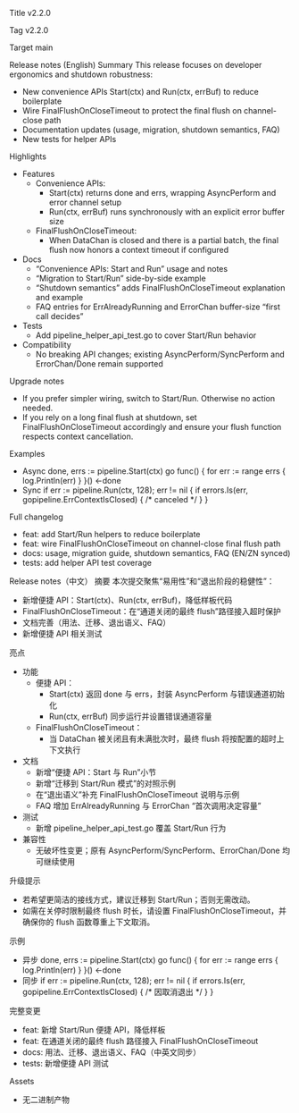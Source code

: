 Title
v2.2.0

Tag
v2.2.0

Target
main

Release notes (English)
Summary
This release focuses on developer ergonomics and shutdown robustness:
- New convenience APIs Start(ctx) and Run(ctx, errBuf) to reduce boilerplate
- Wire FinalFlushOnCloseTimeout to protect the final flush on channel-close path
- Documentation updates (usage, migration, shutdown semantics, FAQ)
- New tests for helper APIs

Highlights
- Features
  - Convenience APIs:
    - Start(ctx) returns done and errs, wrapping AsyncPerform and error channel setup
    - Run(ctx, errBuf) runs synchronously with an explicit error buffer size
  - FinalFlushOnCloseTimeout:
    - When DataChan is closed and there is a partial batch, the final flush now honors a context timeout if configured
- Docs
  - “Convenience APIs: Start and Run” usage and notes
  - “Migration to Start/Run” side-by-side example
  - “Shutdown semantics” adds FinalFlushOnCloseTimeout explanation and example
  - FAQ entries for ErrAlreadyRunning and ErrorChan buffer-size “first call decides”
- Tests
  - Add pipeline_helper_api_test.go to cover Start/Run behavior
- Compatibility
  - No breaking API changes; existing AsyncPerform/SyncPerform and ErrorChan/Done remain supported

Upgrade notes
- If you prefer simpler wiring, switch to Start/Run. Otherwise no action needed.
- If you rely on a long final flush at shutdown, set FinalFlushOnCloseTimeout accordingly and ensure your flush function respects context cancellation.

Examples
- Async
  done, errs := pipeline.Start(ctx)
  go func() { for err := range errs { log.Println(err) } }()
  <-done
- Sync
  if err := pipeline.Run(ctx, 128); err != nil {
    if errors.Is(err, gopipeline.ErrContextIsClosed) { /* canceled */ }
  }

Full changelog
- feat: add Start/Run helpers to reduce boilerplate
- feat: wire FinalFlushOnCloseTimeout on channel-close final flush path
- docs: usage, migration guide, shutdown semantics, FAQ (EN/ZN synced)
- tests: add helper API test coverage

Release notes（中文）
摘要
本次提交聚焦“易用性”和“退出阶段的稳健性”：
- 新增便捷 API：Start(ctx)、Run(ctx, errBuf)，降低样板代码
- FinalFlushOnCloseTimeout：在“通道关闭的最终 flush”路径接入超时保护
- 文档完善（用法、迁移、退出语义、FAQ）
- 新增便捷 API 相关测试

亮点
- 功能
  - 便捷 API：
    - Start(ctx) 返回 done 与 errs，封装 AsyncPerform 与错误通道初始化
    - Run(ctx, errBuf) 同步运行并设置错误通道容量
  - FinalFlushOnCloseTimeout：
    - 当 DataChan 被关闭且有未满批次时，最终 flush 将按配置的超时上下文执行
- 文档
  - 新增“便捷 API：Start 与 Run”小节
  - 新增“迁移到 Start/Run 模式”的对照示例
  - 在“退出语义”补充 FinalFlushOnCloseTimeout 说明与示例
  - FAQ 增加 ErrAlreadyRunning 与 ErrorChan “首次调用决定容量”
- 测试
  - 新增 pipeline_helper_api_test.go 覆盖 Start/Run 行为
- 兼容性
  - 无破坏性变更；原有 AsyncPerform/SyncPerform、ErrorChan/Done 均可继续使用

升级提示
- 若希望更简洁的接线方式，建议迁移到 Start/Run；否则无需改动。
- 如需在关停时限制最终 flush 时长，请设置 FinalFlushOnCloseTimeout，并确保你的 flush 函数尊重上下文取消。

示例
- 异步
  done, errs := pipeline.Start(ctx)
  go func() { for err := range errs { log.Println(err) } }()
  <-done
- 同步
  if err := pipeline.Run(ctx, 128); err != nil {
    if errors.Is(err, gopipeline.ErrContextIsClosed) { /* 因取消退出 */ }
  }

完整变更
- feat: 新增 Start/Run 便捷 API，降低样板
- feat: 在通道关闭的最终 flush 路径接入 FinalFlushOnCloseTimeout
- docs: 用法、迁移、退出语义、FAQ（中英文同步）
- tests: 新增便捷 API 测试

Assets
- 无二进制产物